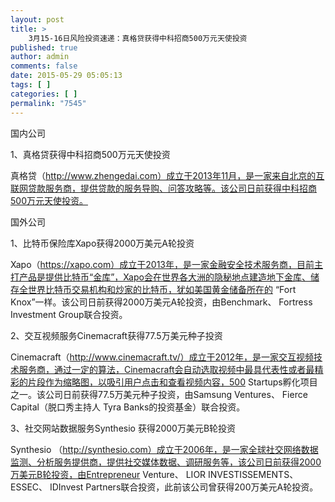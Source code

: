 ```yaml
---
layout: post
title: >
    3月15-16日风险投资速递：真格贷获得中科招商500万元天使投资
published: true
author: admin
comments: false
date: 2015-05-29 05:05:13
tags: [ ]
categories: [ ]
permalink: "7545"
---
```



国内公司

1、真格贷获得中科招商500万元天使投资

真格贷（http://www.zhengedai.com）成立于2013年11月，是一家来自北京的互联网贷款服务商，提供贷款的服务导购、问答攻略等。该公司日前获得中科招商500万元天使投资。

国外公司

1、比特币保险库Xapo获得2000万美元A轮投资

Xapo（https://xapo.com）成立于2013年，是一家金融安全技术服务商，目前主打产品是提供比特币“金库”，Xapo会在世界各大洲的隐秘地点建造地下金库、储存全世界比特币交易机构和炒家的比特币，犹如美国黄金储备所在的 “Fort Knox”一样。该公司日前获得2000万美元A轮投资，由Benchmark、 Fortress Investment Group联合投资。

2、交互视频服务Cinemacraft获得77.5万美元种子投资

Cinemacraft（http://www.cinemacraft.tv/）成立于2012年，是一家交互视频技术服务商，通过一定的算法，Cinemacraft会自动选取视频中最具代表性或者最精彩的片段作为缩略图，以吸引用户点击和查看视频内容，500 Startups孵化项目之一。该公司日前获得77.5万美元种子投资，由Samsung Ventures、 Fierce Capital（脱口秀主持人 Tyra Banks的投资基金）联合投资。

3、社交网站数据服务Synthesio 获得2000万美元B轮投资

Synthesio （http://synthesio.com）成立于2006年，是一家全球社交网络数据监测、分析服务提供商，提供社交媒体数据、调研服务等，该公司日前获得2000万美元B轮投资，由Entrepreneur Venture、 LIOR INVESTISSEMENTS、 ESSEC、 IDInvest Partners联合投资，此前该公司曾获得200万美元A轮投资。